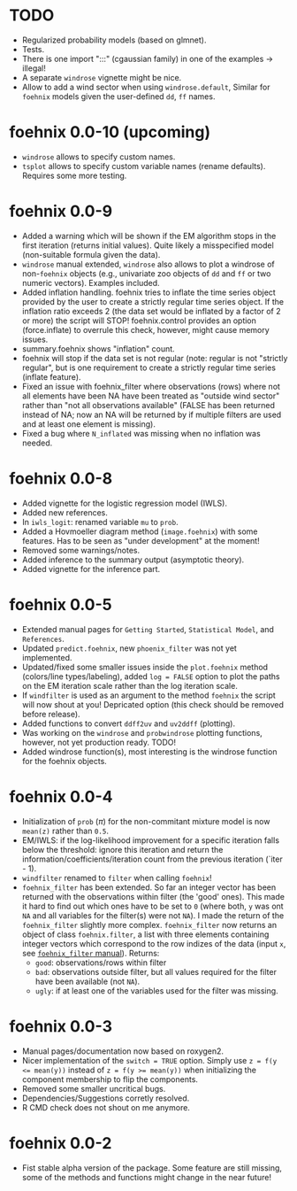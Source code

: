
# TODO

* Regularized probability models (based on glmnet).
* Tests.
* There is one import ":::" (cgaussian family) in one of the
  examples -> illegal!
* A separate `windrose` vignette might be nice.
* Allow to add a wind sector when using `windrose.default`, 
  Similar for `foehnix` models given the user-defined `dd`, `ff`
  names.

# foehnix 0.0-10 (upcoming)

* `windrose` allows to specify custom names.
* `tsplot` allows to specify custom variable names (rename defaults).
   Requires some more testing.

# foehnix 0.0-9

* Added a warning which will be shown if the EM algorithm stops
  in the first iteration (returns initial values). Quite likely
  a misspecified model (non-suitable formula given the data).
* `windrose` manual extended, `windrose` also allows to plot a windrose
  of non-`foehnix` objects (e.g., univariate zoo objects of `dd` and `ff`
  or two numeric vectors). Examples included.
* Added inflation handling. foehnix tries to inflate the time series
  object provided by the user to create a strictly regular time series
  object. If the inflation ratio exceeds 2 (the data set would be inflated
  by a factor of 2 or more) the script will STOP! foehnix.control provides
  an option (force.inflate) to overrule this check, however, might cause
  memory issues.
* summary.foehnix shows "inflation" count.
* foehnix will stop if the data set is not regular (note: regular is not
  "strictly regular", but is one requirement to create a strictly regular
  time series (inflate feature).
* Fixed an issue with foehnix_filter where observations (rows) where not
  all elements have been NA have been treated as "outside wind sector"
  rather than "not all observations available" (FALSE has been returned
  instead of NA; now an NA will be returned by if multiple filters are
  used and at least one element is missing).
* Fixed a bug where `N_inflated` was missing when no inflation was needed.

# foehnix 0.0-8

* Added vignette for the logistic regression model (IWLS).
* Added new references.
* In `iwls_logit`: renamed variable `mu` to `prob`.
* Added a Hovmoeller diagram method (`image.foehnix`) with some
  features. Has to be seen as "under development" at the moment!
* Removed some warnings/notes.
* Added inference to the summary output (asymptotic theory).
* Added vignette for the inference part.

# foehnix 0.0-5

* Extended manual pages for `Getting Started`, `Statistical Model`,
  and `References`.
* Updated `predict.foehnix`, new `phoenix_filter` was not yet implemented.
* Updated/fixed some smaller issues inside the `plot.foehnix` method
  (colors/line types/labeling), added `log = FALSE` option to plot the
  paths on the EM iteration scale rather than the log iteration scale.
* If `windfilter` is used as an argument to the method `foehnix` the
  script will now shout at you! Depricated option (this check should
  be removed before release).
* Added functions to convert `ddff2uv` and `uv2ddff` (plotting).
* Was working on the `windrose` and `probwindrose` plotting functions,
  however, not yet production ready. TODO!
* Added windrose function(s), most interesting is the windrose function
  for the foehnix objects.

# foehnix 0.0-4

* Initialization of `prob` ($\pi$) for the non-commitant mixture model
  is now `mean(z)` rather than `0.5`.
* EM/IWLS: if the log-likelihood improvement for a specific iteration
  falls below the threshold: ignore this iteration and return the
  information/coefficients/iteration count from the previous iteration
  (`iter - 1).
* `windfilter` renamed to `filter` when calling `foehnix`!
* `foehnix_filter` has been extended. So far an integer vector has
  been returned with the observations within filter (the 'good' ones).
  This made it hard to find out which ones have to be set to `0` 
  (where both, `y` was ont `NA` and all variables for the filter(s)
  were not `NA`). I made the return of the `foehnix_filter` slightly
  more complex. `foehnix_filter` now returns an object of class
  `foehnix.filter`, a list with three elements containing
  integer vectors which correspond to the row indizes of the data
  (input `x`, see [`foehnix_filter` manual](reference/foehnix_filter.html)).
  Returns:
  * `good`: observations/rows within filter
  * `bad`: observations outside filter, but all values required for the
     filter have been available (not `NA`).
  * `ugly`: if at least one of the variables used for the filter was
     missing.

# foehnix 0.0-3

* Manual pages/documentation now based on roxygen2.
* Nicer implementation of the `switch = TRUE` option. Simply
  use `z = f(y <= mean(y))` instead of `z = f(y >= mean(y))`
  when initializing the component membership to flip the components.
* Removed some smaller uncritical bugs.
* Dependencies/Suggestions corretly resolved.
* R CMD check does not shout on me anymore.

# foehnix 0.0-2

* Fist stable alpha version of the package. Some feature are still missing,
  some of the methods and functions might change in the near future!
